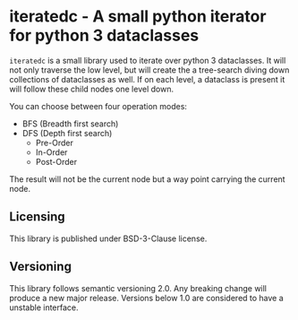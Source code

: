 # iteratedc - A small python iterator for python 3 dataclasses

`iteratedc` is a small library used to iterate over python 3 dataclasses. It will not only traverse the low level, but will create the a tree-search diving down collections of dataclasses as well. If on each level, a dataclass is present it will follow these child nodes one level down.

You can choose between four operation modes:

* BFS (Breadth first search)
* DFS (Depth first search)
  * Pre-Order
  * In-Order
  * Post-Order

The result will not be the current node but a way point carrying the current node.

## Licensing

This library is published under BSD-3-Clause license.

## Versioning

This library follows semantic versioning 2.0. Any breaking change will produce a new major release. Versions below 1.0 are considered to have a unstable interface.

